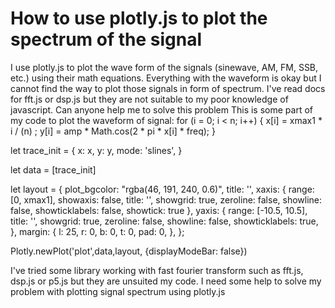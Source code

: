 
# How to use plotly.js to plot the spectrum of the signal

I use plotly.js to plot the wave form of the signals (sinewave, AM, FM, SSB, etc.) using their math equations. Everything with the waveform is okay but I cannot find the way to plot those signals in form of spectrum. I've read docs for fft.js or dsp.js but they are not suitable to my poor knowledge of javascript.
Can anyone help me to solve this problem
This is some part of my code to plot the waveform of signal:
for (i = 0; i < n; i++) {
  x[i] = xmax1 * i / (n) ;
  y[i] = amp * Math.cos(2 * pi * x[i] * freq);
}

let trace_init = {
  x: x,
  y: y,
  mode: 'slines',
}

let data = [trace_init]

let layout = {
  plot_bgcolor: "rgba(46, 191, 240, 0.6)",
  title: '',
  xaxis: {
  range: [0, xmax1],
  showaxis: false,
    title: '',
    showgrid: true,
    zeroline: false,
    showline: false,
    showticklabels: false,
    showtick: true
  },
  yaxis: {
    range: [-10.5, 10.5],
    title: '',
    showgrid: true,
    zeroline: false,
    showline: false,
    showticklabels: true,
  },
  margin: {
    l: 25,
    r: 0,
    b: 0,
    t: 0,
    pad: 0,
  },
};

Plotly.newPlot('plot',data,layout, {displayModeBar: false})

I've tried some library working with fast fourier transform such as fft.js, dsp.js or p5.js but they are unsuited my code.
I need some help to solve my problem with plotting signal spectrum using plotly.js

        